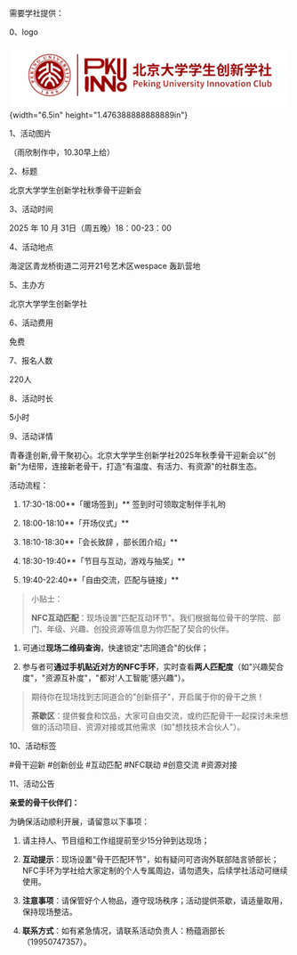 需要学社提供：

0、logo

![](./images/media/image1.png){width="6.5in" height="1.476388888888889in"}

1、活动图片

（雨欣制作中，10.30早上给）

2、标题

北京大学学生创新学社秋季骨干迎新会

3、活动时间

2025 年 10 月 31日（周五晚）18：00-23：00

4、活动地点

海淀区青龙桥街道二河开21号艺术区wespace 轰趴营地

5、主办方

北京大学学生创新学社

6、活动费用

免费

7、报名人数

220人

8、活动时长

5小时

9、活动详情

青春逢创新,骨干聚初心。北京大学学生创新学社2025年秋季骨干迎新会以"创新"为纽带，连接新老骨干，打造"有温度、有活力、有资源"的社群生态。

活动流程：

1.  17:30-18:00**「暖场签到」** 签到时可领取定制伴手礼哟

2.  18:00-18:10**「开场仪式」**

3.  18:10-18:30**「会长致辞 ，部长团介绍」**

4.  18:30-19:40**「节目与互动，游戏与抽奖」**

5.  19:40-22:40**「自由交流，匹配与链接」**

> 小贴士：
>
> **NFC互动匹配**：现场设置"匹配互动环节"。我们根据每位骨干的学院、部门、年级、兴趣、创投资源等信息为你匹配了契合的伙伴。

1.  可通过**现场二维码查询**，快速锁定"志同道合"的伙伴；

2.  参与者可**通过手机贴近对方的NFC手环**，实时查看**两人匹配度**（如"兴趣契合度"，"资源互补度"，"都对'人工智能'感兴趣"）。

> 期待你在现场找到志同道合的"创新搭子"，开启属于你的骨干之旅！
>
> **茶歇区**：提供餐食和饮品，大家可自由交流，或约匹配骨干一起探讨未来想做的活动项目、资源对接或其他需求（如"想找技术合伙人"）。

10、活动标签

#骨干迎新 #创新创业 #互动匹配 #NFC联动 #创意交流 #资源对接

11、活动公告

**亲爱的骨干伙伴们：**

为确保活动顺利开展，请留意以下事项：

1.  请主持人、节目组和工作组提前至少15分钟到达现场；

2.  **互动提示**：现场设置"骨干匹配环节"，如有疑问可咨询外联部陆言骄部长；NFC手环为学社给大家定制的个人专属周边，请勿遗失，后续学社活动可继续使用。

3.  **注意事项**：请保管好个人物品，遵守现场秩序；活动提供茶歇，请适量取用，保持现场整洁。

4.  **联系方式**：如有紧急情况，请联系活动负责人：杨蕴涵部长（19950747357）。
